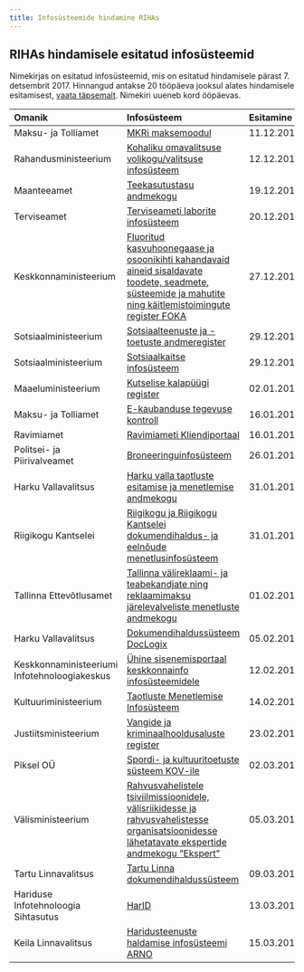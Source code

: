 ```yaml
---
title: Infosüsteemide hindamine RIHAs
---
```

## RIHAs hindamisele esitatud infosüsteemid

Nimekirjas on esitatud infosüsteemid, mis on esitatud hindamisele pärast 7. detsembrit 2017. Hinnangud antakse 20 tööpäeva jooksul alates hindamisele esitamisest, [vaata täpsemalt](RIHAs-hindamine). Nimekiri uueneb kord ööpäevas.

| Omanik | Infosüsteem |  Esitamine | Tähtaeg |
|:--- |:--- |:--- |:---|
| Maksu- ja Tolliamet | [MKRi maksemoodul](https://www.riha.ee/Systems/Vaata/MKRMM) | 11.12.2017 | 11.01.2018 |
| Rahandusministeerium | [Kohaliku omavalitsuse volikogu/valitsuse infosüsteem](https://www.riha.ee/Systems/Vaata/volis) | 12.12.2017 | 12.01.2018 |
| Maanteeamet | [Teekasutustasu andmekogu](https://www.riha.ee/Systems/Vaata/tkt) | 19.12.2017 | 19.01.2018 |
| Terviseamet | [Terviseameti laborite infosüsteem](https://www.riha.ee/Systems/Vaata/talis) | 20.12.2017 | 22.01.2018 |
| Keskkonnaministeerium | [Fluoritud kasvuhoonegaase ja osoonikihti kahandavaid <br> aineid sisaldavate toodete, seadmete, süsteemide ja mahutite ning käitlemistoimingute register FOKA](https://www.riha.ee/Systems/Vaata/foka) | 27.12.2017 | 25.01.2018 |
| Sotsiaalministeerium | [Sotsiaalteenuste ja -toetuste andmeregister](https://www.riha.ee/Systems/Vaata/star) | 29.12.2017 | 29.01.2018 |
| Sotsiaalministeerium | [Sotsiaalkaitse infosüsteem](https://www.riha.ee/Systems/Vaata/skais) | 29.12.2017 | 29.01.2018 |
| Maaeluministeerium | [Kutselise kalapüügi register](https://www.riha.ee/Systems/Vaata/kir.agri) | 02.01.2018 | 30.01.2018 |
| Maksu- ja Tolliamet | [E-kaubanduse tegevuse kontroll](https://www.riha.ee/Systems/Vaata/EKAUB) | 16.01.2018 | 13.02.2018 |
| Ravimiamet | [Ravimiameti Kliendiportaal](https://www.riha.ee/Systems/Vaata/rakp) | 16.01.2018 | 13.02.2018 |
| Politsei- ja Piirivalveamet | [Broneeringuinfosüsteem](https://www.riha.ee/Systems/Vaata/briis) | 26.01.2018 | 23.02.2018 |
| Harku Vallavalitsus | [Harku valla taotluste esitamise ja menetlemise andmekogu](https://www.riha.ee/Infosüsteemid/Vaata/75014132-spoku) | 31.01.2018 | 28.02.2018 |
| Riigikogu Kantselei | [Riigikogu ja Riigikogu Kantselei dokumendihaldus- ja eelnõude menetlusinfosüsteem](https://www.riha.ee/Infosüsteemid/Vaata/EMS) | 31.01.2018 | 28.02.2018 |
| Tallinna Ettevõtlusamet | [Tallinna välireklaami- ja teabekandjate ning reklaamimaksu järelevalveliste menetluste andmekogu](https://www.riha.ee/Infosüsteemid/Vaata/tlntera) | 01.02.2018 | 01.03.2018 |
| Harku Vallavalitsus | [Dokumendihaldussüsteem DocLogix](https://www.riha.ee/Infosüsteemid/Vaata/harku-vallavalitsuse-doclogix) | 05.02.2018 | 05.03.2018 |
| Keskkonnaministeeriumi Infotehnoloogiakeskus | [Ühine sisenemisportaal keskkonnainfo infosüsteemidele](https://www.riha.ee/Infosüsteemid/Vaata/sso-keskkonnainfo) | 12.02.2018 | 12.03.2018 |
| Kultuuriministeerium | [Taotluste Menetlemise Infosüsteem](https://www.riha.ee/Infosüsteemid/Vaata/TMS) | 14.02.2018 | 14.03.2018 |
|Justiitsministeerium | [Vangide ja kriminaalhooldusaluste register](https://www.riha.ee/Infosüsteemid/Vaata/kir) | 23.02.2018 | 23.03.2018 |
| Piksel OÜ | [Spordi- ja kultuuritoetuste süsteem KOV-ile](https://www.riha.ee/Infosüsteemid/Vaata/spoku) | 02.03.2018 | 02.04.2018 |
| Välisministeerium | [Rahvusvahelistele tsiviilmissioonidele, välisriikidesse ja rahvusvahelistesse organisatsioonidesse lähetatavate ekspertide andmekogu ”Ekspert”](https://www.riha.ee/Infosüsteemid/Vaata/ekspert) | 05.03.2018 | 03.04.2018 |
| Tartu Linnavalitsus | [Tartu Linna dokumendihaldussüsteem](https://www.riha.ee/Infosüsteemid/Vaata/75006546-goprocase) | 09.03.2018 | 09.04.2018 |
| Hariduse Infotehnoloogia Sihtasutus | [HarID](https://www.riha.ee/Infosüsteemid/Vaata/harid) | 13.03.2018 | 11.04.2018 |
| Keila Linnavalitsus | [Haridusteenuste haldamise infosüsteemi ARNO](https://www.riha.ee/Infosüsteemid/Vaata/arnokeilalv) | 15.03.2018 | 13.04.2018 |
